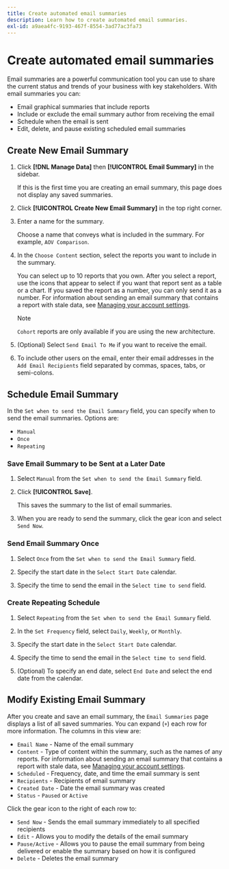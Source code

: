 ```yaml
---
title: Create automated email summaries
description: Learn how to create automated email summaries.
exl-id: a9aea4fc-9193-467f-8554-3ad77ac3fa73
---
```

# Create automated email summaries

Email summaries are a powerful communication tool you can use to share the current status and trends of your business with key stakeholders. With email summaries you can:

* Email graphical summaries that include reports
* Include or exclude the email summary author from receiving the email
* Schedule when the email is sent
* Edit, delete, and pause existing scheduled email summaries

## Create New Email Summary

1. Click **[!DNL Manage Data]** then **[!UICONTROL Email Summary]** in the sidebar.

   If this is the first time you are creating an email summary, this page does not display any saved summaries.

1. Click **[!UICONTROL Create New Email Summary]** in the top right corner.

1. Enter a name for the summary.

   Choose a name that conveys what is included in the summary. For example, `AOV Comparison`.

1. In the `Choose Content` section, select the reports you want to include in the summary.

   You can select up to 10 reports that you own. After you select a report, use the icons that appear to select if you want that report sent as a table or a chart. If you saved the report as a number, you can only send it as a number. For information about sending an email summary that contains a report with stale data, see [Managing your account settings](../../administrator/account-management/managing-account-settings.md).

   >[!NOTE]
   >
   >`Cohort` reports are only available if you are using the new architecture.

1. (Optional) Select `Send Email To Me` if you want to receive the email.

1. To include other users on the email, enter their email addresses in the `Add Email Recipients` field separated by commas, spaces, tabs, or semi-colons.

## Schedule Email Summary

In the `Set when to send the Email Summary` field, you can specify when to send the email summaries. Options are:

* `Manual`
* `Once`
* `Repeating`

### Save Email Summary to be Sent at a Later Date

1. Select `Manual` from the `Set when to send the Email Summary` field.

1. Click **[!UICONTROL Save]**.

   This saves the summary to the list of email summaries.

1. When you are ready to send the summary, click the gear icon and select `Send Now`.

### Send Email Summary Once

1. Select `Once` from the `Set when to send the Email Summary` field.

1. Specify the start date in the `Select Start Date` calendar.

1. Specify the time to send the email in the `Select time to send` field.

### Create Repeating Schedule

1. Select `Repeating` from the `Set when to send the Email Summary` field.

1. In the `Set Frequency` field, select `Daily`, `Weekly`, or `Monthly`.

1. Specify the start date in the `Select Start Date` calendar.

1. Specify the time to send the email in the `Select time to send` field.

1. (Optional) To specify an end date, select `End Date` and select the end date from the calendar.

## Modify Existing Email Summary

After you create and save an email summary, the `Email Summaries` page displays a list of all saved summaries. You can expand (`+`) each row for more information. The columns in this view are:

* `Email Name` - Name of the email summary
* `Content` - Type of content within the summary, such as the names of any reports. For information about sending an email summary that contains a report with stale data, see [Managing your account settings](../../administrator/account-management/managing-account-settings.md).
* `Scheduled` - Frequency, date, and time the email summary is sent
* `Recipients` - Recipients of email summary
* `Created Date` - Date the email summary was created
* `Status` - `Paused` or `Active`

Click the gear icon to the right of each row to:

* `Send Now` - Sends the email summary immediately to all specified recipients
* `Edit` - Allows you to modify the details of the email summary
* `Pause/Active` - Allows you to pause the email summary from being delivered or enable the summary based on how it is configured
* `Delete` - Deletes the email summary
